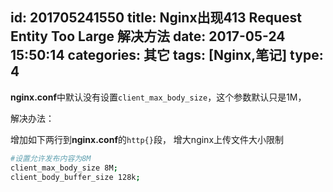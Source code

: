 id: 201705241550
title: Nginx出现413 Request Entity Too Large 解决方法
date: 2017-05-24 15:50:14
categories: 其它
tags: [Nginx,笔记]
type: 4
---------
**nginx.conf**中默认没有设置`client_max_body_size`，这个参数默认只是1M，

解决办法：

增加如下两行到**nginx.conf**的`http{}`段， 增大nginx上传文件大小限制
```bash
#设置允许发布内容为8M
client_max_body_size 8M;
client_body_buffer_size 128k;
```

